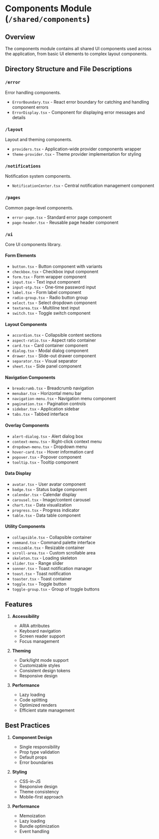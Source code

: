 # Components Module (`/shared/components`)

## Overview
The components module contains all shared UI components used across the application, from basic UI elements to complex layout components.

## Directory Structure and File Descriptions

### `/error`
Error handling components.
- `ErrorBoundary.tsx` - React error boundary for catching and handling component errors
- `ErrorDisplay.tsx` - Component for displaying error messages and details

### `/layout`
Layout and theming components.
- `providers.tsx` - Application-wide provider components wrapper
- `theme-provider.tsx` - Theme provider implementation for styling

### `/notifications`
Notification system components.
- `NotificationCenter.tsx` - Central notification management component

### `/pages`
Common page-level components.
- `error-page.tsx` - Standard error page component
- `page-header.tsx` - Reusable page header component

### `/ui`
Core UI components library.

#### Form Elements
- `button.tsx` - Button component with variants
- `checkbox.tsx` - Checkbox input component
- `form.tsx` - Form wrapper component
- `input.tsx` - Text input component
- `input-otp.tsx` - One-time password input
- `label.tsx` - Form label component
- `radio-group.tsx` - Radio button group
- `select.tsx` - Select dropdown component
- `textarea.tsx` - Multiline text input
- `switch.tsx` - Toggle switch component

#### Layout Components
- `accordion.tsx` - Collapsible content sections
- `aspect-ratio.tsx` - Aspect ratio container
- `card.tsx` - Card container component
- `dialog.tsx` - Modal dialog component
- `drawer.tsx` - Slide-out drawer component
- `separator.tsx` - Visual separator
- `sheet.tsx` - Side panel component

#### Navigation Components
- `breadcrumb.tsx` - Breadcrumb navigation
- `menubar.tsx` - Horizontal menu bar
- `navigation-menu.tsx` - Navigation menu component
- `pagination.tsx` - Pagination controls
- `sidebar.tsx` - Application sidebar
- `tabs.tsx` - Tabbed interface

#### Overlay Components
- `alert-dialog.tsx` - Alert dialog box
- `context-menu.tsx` - Right-click context menu
- `dropdown-menu.tsx` - Dropdown menu
- `hover-card.tsx` - Hover information card
- `popover.tsx` - Popover component
- `tooltip.tsx` - Tooltip component

#### Data Display
- `avatar.tsx` - User avatar component
- `badge.tsx` - Status badge component
- `calendar.tsx` - Calendar display
- `carousel.tsx` - Image/content carousel
- `chart.tsx` - Data visualization
- `progress.tsx` - Progress indicator
- `table.tsx` - Data table component

#### Utility Components
- `collapsible.tsx` - Collapsible container
- `command.tsx` - Command palette interface
- `resizable.tsx` - Resizable container
- `scroll-area.tsx` - Custom scrollable area
- `skeleton.tsx` - Loading skeleton
- `slider.tsx` - Range slider
- `sonner.tsx` - Toast notification manager
- `toast.tsx` - Toast notification
- `toaster.tsx` - Toast container
- `toggle.tsx` - Toggle button
- `toggle-group.tsx` - Group of toggle buttons

## Features

1. **Accessibility**
   - ARIA attributes
   - Keyboard navigation
   - Screen reader support
   - Focus management

2. **Theming**
   - Dark/light mode support
   - Customizable styles
   - Consistent design tokens
   - Responsive design

3. **Performance**
   - Lazy loading
   - Code splitting
   - Optimized renders
   - Efficient state management

## Best Practices

1. **Component Design**
   - Single responsibility
   - Prop type validation
   - Default props
   - Error boundaries

2. **Styling**
   - CSS-in-JS
   - Responsive design
   - Theme consistency
   - Mobile-first approach

3. **Performance**
   - Memoization
   - Lazy loading
   - Bundle optimization
   - Event handling
